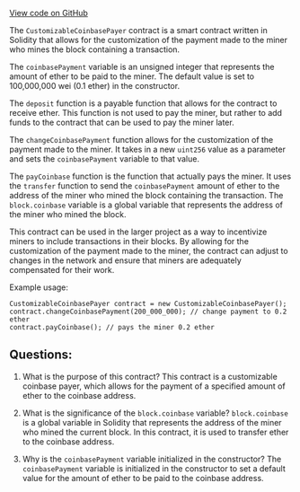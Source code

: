 [View code on GitHub](https://github.com/nethermindeth/nethermind/Nethermind.Mev.Test/Solidity/CustomizableCoinbasePayer.sol)

The `CustomizableCoinbasePayer` contract is a smart contract written in Solidity that allows for the customization of the payment made to the miner who mines the block containing a transaction. 

The `coinbasePayment` variable is an unsigned integer that represents the amount of ether to be paid to the miner. The default value is set to 100,000,000 wei (0.1 ether) in the constructor. 

The `deposit` function is a payable function that allows for the contract to receive ether. This function is not used to pay the miner, but rather to add funds to the contract that can be used to pay the miner later. 

The `changeCoinbasePayment` function allows for the customization of the payment made to the miner. It takes in a new `uint256` value as a parameter and sets the `coinbasePayment` variable to that value. 

The `payCoinbase` function is the function that actually pays the miner. It uses the `transfer` function to send the `coinbasePayment` amount of ether to the address of the miner who mined the block containing the transaction. The `block.coinbase` variable is a global variable that represents the address of the miner who mined the block. 

This contract can be used in the larger project as a way to incentivize miners to include transactions in their blocks. By allowing for the customization of the payment made to the miner, the contract can adjust to changes in the network and ensure that miners are adequately compensated for their work. 

Example usage:

```
CustomizableCoinbasePayer contract = new CustomizableCoinbasePayer();
contract.changeCoinbasePayment(200_000_000); // change payment to 0.2 ether
contract.payCoinbase(); // pays the miner 0.2 ether
```
## Questions: 
 1. What is the purpose of this contract?
   This contract is a customizable coinbase payer, which allows for the payment of a specified amount of ether to the coinbase address.

2. What is the significance of the `block.coinbase` variable?
   `block.coinbase` is a global variable in Solidity that represents the address of the miner who mined the current block. In this contract, it is used to transfer ether to the coinbase address.

3. Why is the `coinbasePayment` variable initialized in the constructor?
   The `coinbasePayment` variable is initialized in the constructor to set a default value for the amount of ether to be paid to the coinbase address.